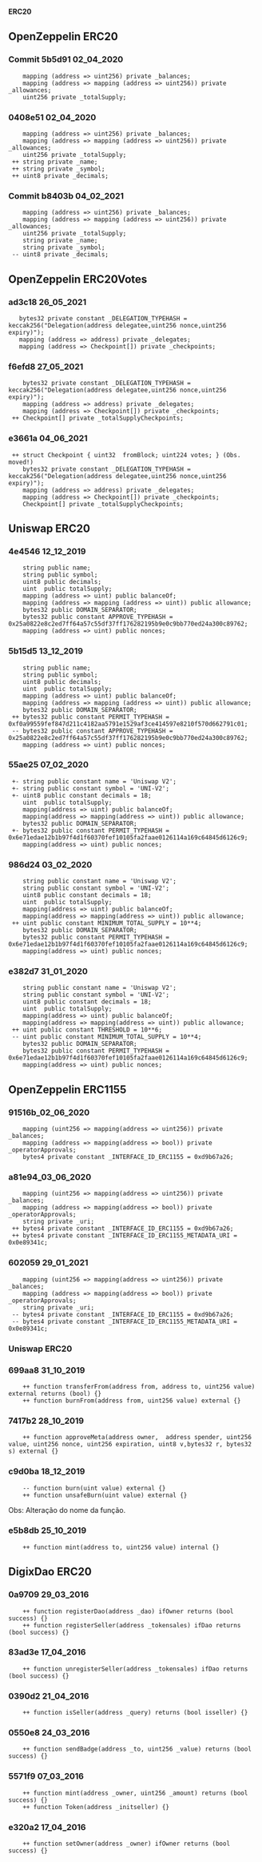 **ERC20**

## OpenZeppelin ERC20

### Commit 5b5d91 02_04_2020

```solidity
    mapping (address => uint256) private _balances;
    mapping (address => mapping (address => uint256)) private _allowances;
    uint256 private _totalSupply;

```

### 0408e51 02_04_2020

```solidity
    mapping (address => uint256) private _balances;
    mapping (address => mapping (address => uint256)) private _allowances;
    uint256 private _totalSupply;
 ++ string private _name;
 ++ string private _symbol;
 ++ uint8 private _decimals;

```

### Commit  b8403b 04_02_2021

```solidity
    mapping (address => uint256) private _balances;
    mapping (address => mapping (address => uint256)) private _allowances;
    uint256 private _totalSupply;
    string private _name;
    string private _symbol;
 -- uint8 private _decimals;
```

## OpenZeppelin ERC20Votes


### ad3c18 26_05_2021

```solidity
   bytes32 private constant _DELEGATION_TYPEHASH = keccak256("Delegation(address delegatee,uint256 nonce,uint256 expiry)");
   mapping (address => address) private _delegates;
   mapping (address => Checkpoint[]) private _checkpoints;
```

### f6efd8 27_05_2021

```solidity
    bytes32 private constant _DELEGATION_TYPEHASH = keccak256("Delegation(address delegatee,uint256 nonce,uint256 expiry)");
    mapping (address => address) private _delegates;
    mapping (address => Checkpoint[]) private _checkpoints;
 ++ Checkpoint[] private _totalSupplyCheckpoints;
```

### e3661a 04_06_2021

```solidity
 ++ struct Checkpoint { uint32  fromBlock; uint224 votes; } (Obs. moved!)
    bytes32 private constant _DELEGATION_TYPEHASH = keccak256("Delegation(address delegatee,uint256 nonce,uint256 expiry)");
    mapping (address => address) private _delegates;
    mapping (address => Checkpoint[]) private _checkpoints;
    Checkpoint[] private _totalSupplyCheckpoints;
```


## Uniswap ERC20

### 4e4546 12_12_2019

```solidity
    string public name;
    string public symbol;
    uint8 public decimals;
    uint  public totalSupply;
    mapping (address => uint) public balanceOf;
    mapping (address => mapping (address => uint)) public allowance;
	bytes32 public DOMAIN_SEPARATOR;
	bytes32 public constant APPROVE_TYPEHASH = 0x25a0822e8c2ed7ff64a57c55df37ff176282195b9e0c9bb770ed24a300c89762;
    mapping (address => uint) public nonces;
```

### 5b15d5 13_12_2019

```solidity
    string public name;
    string public symbol;
    uint8 public decimals;
    uint  public totalSupply;
    mapping (address => uint) public balanceOf;
    mapping (address => mapping (address => uint)) public allowance;
	bytes32 public DOMAIN_SEPARATOR;
 ++ bytes32 public constant PERMIT_TYPEHASH =       0xf0a99559fef847d211c4182aa5791e1529af3ce414597e8210f570d662791c01;
 -- bytes32 public constant APPROVE_TYPEHASH = 0x25a0822e8c2ed7ff64a57c55df37ff176282195b9e0c9bb770ed24a300c89762;
    mapping (address => uint) public nonces;

```

### 55ae25 07_02_2020

```solidity
 +- string public constant name = 'Uniswap V2';
 +- string public constant symbol = 'UNI-V2';
 +- uint8 public constant decimals = 18;
    uint  public totalSupply;
    mapping(address => uint) public balanceOf;
    mapping(address => mapping(address => uint)) public allowance;
    bytes32 public DOMAIN_SEPARATOR;
 +- bytes32 public constant PERMIT_TYPEHASH = 0x6e71edae12b1b97f4d1f60370fef10105fa2faae0126114a169c64845d6126c9;
    mapping(address => uint) public nonces;
```

### 986d24 03_02_2020

```solidity
    string public constant name = 'Uniswap V2';
    string public constant symbol = 'UNI-V2';
    uint8 public constant decimals = 18;
    uint  public totalSupply;
    mapping(address => uint) public balanceOf;
    mapping(address => mapping(address => uint)) public allowance;
 ++ uint public constant MINIMUM_TOTAL_SUPPLY = 10**4;
    bytes32 public DOMAIN_SEPARATOR;
    bytes32 public constant PERMIT_TYPEHASH = 0x6e71edae12b1b97f4d1f60370fef10105fa2faae0126114a169c64845d6126c9;
    mapping(address => uint) public nonces;
```

### e382d7 31_01_2020

```solidity
    string public constant name = 'Uniswap V2';
    string public constant symbol = 'UNI-V2';
    uint8 public constant decimals = 18;
    uint  public totalSupply;
    mapping(address => uint) public balanceOf;
    mapping(address => mapping(address => uint)) public allowance;
 ++ uint public constant THRESHOLD = 10**6;
 -- uint public constant MINIMUM_TOTAL_SUPPLY = 10**4;
    bytes32 public DOMAIN_SEPARATOR;
    bytes32 public constant PERMIT_TYPEHASH = 0x6e71edae12b1b97f4d1f60370fef10105fa2faae0126114a169c64845d6126c9;
    mapping(address => uint) public nonces;

```

## OpenZeppelin ERC1155


### 91516b_02_06_2020

```solidity
    mapping (uint256 => mapping(address => uint256)) private _balances;
    mapping (address => mapping(address => bool)) private _operatorApprovals;
    bytes4 private constant _INTERFACE_ID_ERC1155 = 0xd9b67a26;
```

### a81e94_03_06_2020

```solidity
    mapping (uint256 => mapping(address => uint256)) private _balances;
    mapping (address => mapping(address => bool)) private _operatorApprovals;
    string private _uri;
 ++ bytes4 private constant _INTERFACE_ID_ERC1155 = 0xd9b67a26;
 ++ bytes4 private constant _INTERFACE_ID_ERC1155_METADATA_URI = 0x0e89341c;
```

### 602059 29_01_2021

```solidity
    mapping (uint256 => mapping(address => uint256)) private _balances;
    mapping (address => mapping(address => bool)) private _operatorApprovals;
    string private _uri;
 -- bytes4 private constant _INTERFACE_ID_ERC1155 = 0xd9b67a26;
 -- bytes4 private constant _INTERFACE_ID_ERC1155_METADATA_URI = 0x0e89341c;
```


### Uniswap ERC20


### 699aa8 31_10_2019
```solidity
    ++ function transferFrom(address from, address to, uint256 value) external returns (bool) {}
    ++ function burnFrom(address from, uint256 value) external {}
```

### 7417b2 28_10_2019

```solidity
    ++ function approveMeta(address owner,	address spender, uint256 value,	uint256 nonce, uint256 expiration, uint8 v,bytes32 r, bytes32 s) external {}
```

### c9d0ba 18_12_2019
```solidity
    -- function burn(uint value) external {}
    ++ function unsafeBurn(uint value) external {}
```
Obs: Alteração do nome da função.


### e5b8db 25_10_2019

```solidity
    ++ function mint(address to, uint256 value) internal {}
```


## DigixDao ERC20


### 0a9709 29_03_2016
```solidity
    ++ function registerDao(address _dao) ifOwner returns (bool success) {}
    ++ function registerSeller(address _tokensales) ifDao returns (bool success) {}
```

### 83ad3e 17_04_2016
```solidity
    ++ function unregisterSeller(address _tokensales) ifDao returns (bool success) {}
```

### 0390d2 21_04_2016
```solidity
    ++ function isSeller(address _query) returns (bool isseller) {}
```

### 0550e8 24_03_2016
```solidity
    ++ function sendBadge(address _to, uint256 _value) returns (bool success) {}
```

### 5571f9 07_03_2016
```solidity
    ++ function mint(address _owner, uint256 _amount) returns (bool success) {}
    ++ function Token(address _initseller) {}
```

### e320a2 17_04_2016
```solidity
    ++ function setOwner(address _owner) ifOwner returns (bool success) {}
```